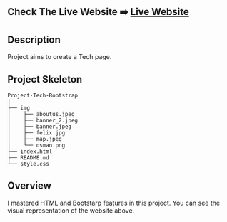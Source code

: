 ## Check The Live Website ➡️ [Live Website](https://osmankoyuncuu.github.io/Project-Tech-Bootstrap/)

## Description

Project aims to create a Tech page.

## Project Skeleton

    Project-Tech-Bootstrap
    |
    ├── img
    │    ├── aboutus.jpeg
    │    ├── banner_2.jpeg
    │    ├── banner.jpeg
    │    ├── felix.jpg
    │    ├── map.jpeg
    │    └── osman.png
    ├── index.html
    ├── README.md
    └── style.css

## Overview

I mastered HTML and Bootstarp features in this project. You can see the visual representation of the website above.
